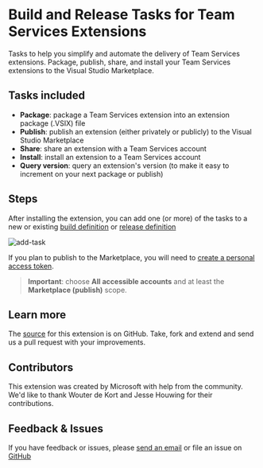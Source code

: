 # Build and Release Tasks for Team Services Extensions

Tasks to help you simplify and automate the delivery of Team Services extensions. Package, publish, share, and install your Team Services extensions to the Visual Studio Marketplace.

## Tasks included

* **Package**: package a Team Services extension into an extension package (.VSIX) file
* **Publish**: publish an extension (either privately or publicly) to the Visual Studio Marketplace
* **Share**: share an extension with a Team Services account
* **Install**: install an extension to a Team Services account
* **Query version**: query an extension's version (to make it easy to increment on your next package or publish)

## Steps

After installing the extension, you can add one (or more) of the tasks to a new or existing [build definition](https://www.visualstudio.com/en-us/docs/build/define/create) or [release definition](https://www.visualstudio.com/en-us/docs/release/author-release-definition/more-release-definition)

![add-task](add-task.png)

If you plan to publish to the Marketplace, you will need to [create a personal access token](https://www.visualstudio.com/docs/setup-admin/team-services/use-personal-access-tokens-to-authenticate). 
 > **Important**: choose **All accessible accounts** and at least the **Marketplace (publish)** scope.

## Learn more

The [source](https://github.com/Microsoft/vsts-extension-build-release-tasks) for this extension is on GitHub. Take, fork and extend and send us a pull request with your improvements.

## Contributors

This extension was created by Microsoft with help from the community. We'd like to thank Wouter de Kort and Jesse Houwing for their contributions.

## Feedback & Issues

If you have feedback or issues, please [send an email](mailto:vsointegration@microsoft.com) or file an issue on [GitHub](https://github.com/Microsoft/vsts-extension-build-release-tasks/issues)